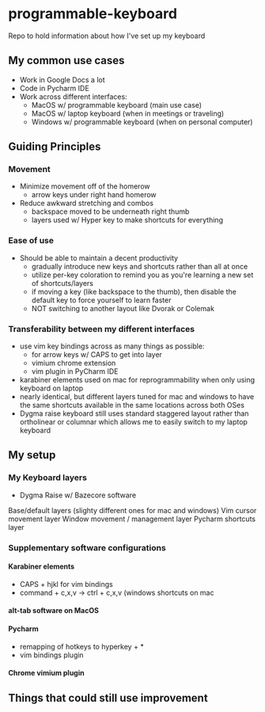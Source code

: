 # programmable-keyboard
Repo to hold information about how I've set up my keyboard

## My common use cases
- Work in Google Docs a lot
- Code in Pycharm IDE
- Work across different interfaces:
  - MacOS w/ programmable keyboard (main use case)
  - MacOS w/ laptop keyboard (when in meetings or traveling)
  - Windows w/ programmable keyboard (when on personal computer)

## Guiding Principles

### Movement
- Minimize movement off of the homerow
  - arrow keys under right hand homerow
- Reduce awkward stretching and combos
  - backspace moved to be underneath right thumb
  - layers used w/ Hyper key to make shortcuts for everything

### Ease of use
- Should be able to maintain a decent productivity
   - gradually introduce new keys and shortcuts rather than all at once
   - utilize per-key coloration to remind you as you're learning a new set of shortcuts/layers
   - if moving a key (like backspace to the thumb), then disable the default key to force yourself to learn faster
   - NOT switching to another layout like Dvorak or Colemak

### Transferability between my different interfaces
- use vim key bindings across as many things as possible:
  - for arrow keys w/ CAPS to get into layer
  - vimium chrome extension
  - vim plugin in PyCharm IDE
- karabiner elements used on mac for reprogrammability when only using keyboard on laptop
- nearly identical, but different layers tuned for mac and windows to have the same shortcuts available in the same locations across both OSes
- Dygma raise keyboard still uses standard staggered layout rather than ortholinear or columnar which allows me to easily switch to my laptop keyboard

## My setup

### My Keyboard layers
- Dygma Raise w/ Bazecore software

Base/default layers (slighty different ones for mac and windows)
Vim cursor movement layer
Window movement / management layer
Pycharm shortcuts layer

### Supplementary software configurations

#### Karabiner elements
- CAPS + hjkl for vim bindings
- command + c,x,v -> ctrl + c,x,v (windows shortcuts on mac
#### alt-tab software on MacOS

#### Pycharm
- remapping of hotkeys to hyperkey + *
- vim bindings plugin

#### Chrome vimium plugin


## Things that could still use improvement
